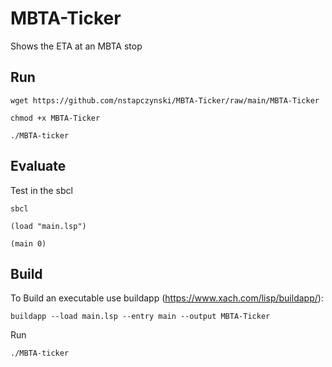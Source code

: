 # MBTA-Ticker
Shows the ETA at an MBTA stop 


**Run**
---
`wget https://github.com/nstapczynski/MBTA-Ticker/raw/main/MBTA-Ticker`

`chmod +x MBTA-Ticker`

`./MBTA-ticker`






**Evaluate**
---
Test in the sbcl

`sbcl`

`(load "main.lsp")`

`(main 0)`



**Build**
---
To Build an executable use buildapp (https://www.xach.com/lisp/buildapp/):

`buildapp --load main.lsp --entry main --output MBTA-Ticker`

Run

`./MBTA-ticker`
